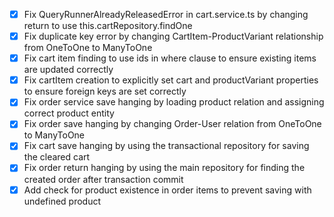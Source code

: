 - [x] Fix QueryRunnerAlreadyReleasedError in cart.service.ts by changing return to use this.cartRepository.findOne
- [x] Fix duplicate key error by changing CartItem-ProductVariant relationship from OneToOne to ManyToOne
- [x] Fix cart item finding to use ids in where clause to ensure existing items are updated correctly
- [x] Fix cartItem creation to explicitly set cart and productVariant properties to ensure foreign keys are set correctly
- [x] Fix order service save hanging by loading product relation and assigning correct product entity
- [x] Fix order save hanging by changing Order-User relation from OneToOne to ManyToOne
- [x] Fix cart save hanging by using the transactional repository for saving the cleared cart
- [x] Fix order return hanging by using the main repository for finding the created order after transaction commit
- [x] Add check for product existence in order items to prevent saving with undefined product
